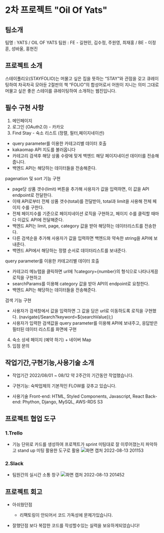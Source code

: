# 2차 프로젝트 "Oil Of Yats"

## 팀소개

팀명 : YATS / OIL OF YATS
팀원 : FE - 길현민, 김수정, 주원영, 최재홍 / BE - 이정훈, 성바울, 홍현진

## 프로젝트 소개

스테이폴리오(STAYFOLIO)는 머물고 싶은 집을 뜻하는 “STAY”와 관점을 갖고 큐레이팅하여 차곡차곡 모아둔 2절판의 책 “FOLIO”의 합성어로서 어원이 지니는 의미 그대로 머물고 싶은 좋은 스테이를 큐레이팅하여 소개하는 웹진입니다.

## 필수 구현 사항

1. 메인페이지
2. 로그인 (OAuth2.0) - 카카오
3. Find Stay - 숙소 리스트 (정렬, 필터,페이지네이션)
- query parameter를 이용한 카테고리별 데이터 호출
- kakaomap API 지도를 불러옵니다
- 카테고리 검색후 해당 상품 수량에 맞게 백엔드 해당 페이지네이션 데이터를 전송해줍니다.
- 백엔드 API는 해당하는 데이터들을 전송해준다.

pagenation 및 sort 기능 구현
- page당 상품 갯수(limit) 버튼을 추가해 사용자가 값을 입력하면, 이 값을 API endpoint로 전달한다.
- 이때 API로부터 전체 상품 갯수(total)를 전달받아, total과 limit을 사용해 전체 페이지 수를 구한다.
- 전체 페이지수를 기준으로 페이지네이션 로직을 구현하고, 페이지 수를 클릭할 때마다 이값도 API에 전달해준다.
- 백엔드 API는 limit, page, category 값을 받아 해당하는 데이터리스트를 전송한다.
- 다른 검색순을 추가해 사용자가 값을 입력하면 백엔드와 약속한 string을 API에 보내준다.
- 백엔드 API에서 해당하는 정렬 순서로 데이터리스트를 보내준다.

query parameter를 이용한 카테고리별 데이터 호출
- 카테고리 메뉴탭을 클릭하면 url에 ?category={number}의 형식으로 나타나게끔 로직을 구현하고
- searchParams를 이용해 category 값을 받아 API의 endpoint로 요청한다.
- 백엔드 API는 해당하는 데이터들을 전송해준다.

검색 기능 구현
- 사용자가 검색창에서 값을 입력하면 그 값을 담은 url로 이동하도록 로직을 구현했다. (navigate(/Search?keyword=${searchValue});)
- 사용자가 입력한 검색값을 query parameter를 이용해 API에 보내주고, 응답받은 필터된 데이터 리스트를 화면에 구현

4. 숙소 상세 페이지 (예약 하기) + 네이버 Map
5. 입점 문의

## 작업기간,구현기능,사용기술 소개
- 작업기간 2022/08/01 ~ 08/12 약 2주간의 기간동안 작업했습니다.

- 구현기능: 숙박업체의 기본적인 FLOW를 갖추고 있습니다.

- 사용기술 
  Front-end: HTML, Styled Components, Javascript, React
  Back-end: Phython, Django, MySQL, AWS-RDS S3

## 프로젝트 협업 도구
### 1.Trello
- 기능 단위로 카드를 생성하여 프로젝트가 sprint 미팅대로 잘 이루어졌는지 파악하고 stand up 미팅 활용한 도구로 활용
![화면 캡처 2022-08-13 201153](https://user-images.githubusercontent.com/98936671/184484923-0af02bea-f807-4e8e-9cc1-9c35935d589c.png)

### 2.Slack
- 팀원간의 실시간 소통 창구
![화면 캡처 2022-08-13 201452](https://user-images.githubusercontent.com/98936671/184485093-dbad9364-6f89-4fed-a914-1f417def7366.png)


## 프로젝트 회고
- 아쉬웠던점
  - 리팩토링이 안되어서 코드 가독성에 문제가있습니다.

- 잘했던점
보다 복잡한 코드를 작성할수있는 실력을 보유하게되었습니다!
